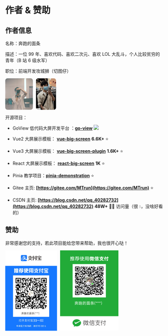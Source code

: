 # 作者 & 赞助

## 作者信息

名称：奔跑的面条

描述：一位 99 年、喜欢代码、喜欢二次元、喜欢 LOL 大乱斗，个人比较贫穷的青年（B 站 6 级水军）

职位：前端开发攻城狮（切图仔）

<p style="display: flex; flex-wrap: wrap; gap: 10px">
  <img src="./images/p1.jpg" alt="奔跑的面条" style="height: 100px; border-radius: 7px;" />
  <img src="./images/p2.png" alt="奔跑的面条" style="height: 100px; border-radius: 7px;" />
</p>

开源项目：

- GoView 低代码大屏开发平台 ：**[go-view](https://gitee.com/MTrun/go-view)** <img src="https://gitee.com/dromara/go-view/badge/star.svg?theme=gvp" style="display: inline; top: 6px; border-radius: 0px;" />

- Vue2 大屏展示模板： **[vue-big-screen](https://gitee.com/MTrun/big-screen-vue-datav)** **6.6K+** ⭐
- Vue3 大屏展示模板： **[vue-big-screen-plugin](https://gitee.com/MTrun/vue-big-screen-plugin)** **1.6K+** ⭐
- React 大屏展示模板： **[react-big-screen](https://gitee.com/MTrun/react-big-screen)** **1K** ⭐
- Pinia 教学项目：**[pinia-demonstration](https://gitee.com/MTrun/pinia-demonstration)** ⭐
- Gitee 主页: **[https://gitee.com/MTrun](https://gitee.com/MTrun)** ⭐
- CSDN 主页: **[https://blog.csdn.net/qq_40282732](https://blog.csdn.net/qq_40282732)** **48W+** 😶‍🌫️ 访问量（很 💧，没啥好看的）

## 赞助

非常感谢您的支持，若此项目能给您带来帮助，我也很开心哒！

<p style="display: flex; flex-wrap: wrap; gap: 10px">
  <img src="./images/zfb.png" alt="支付宝" style="zoom:25%;" />
  <img src="./images/wx.png" alt="微信" style="zoom:25%;" />
</p>